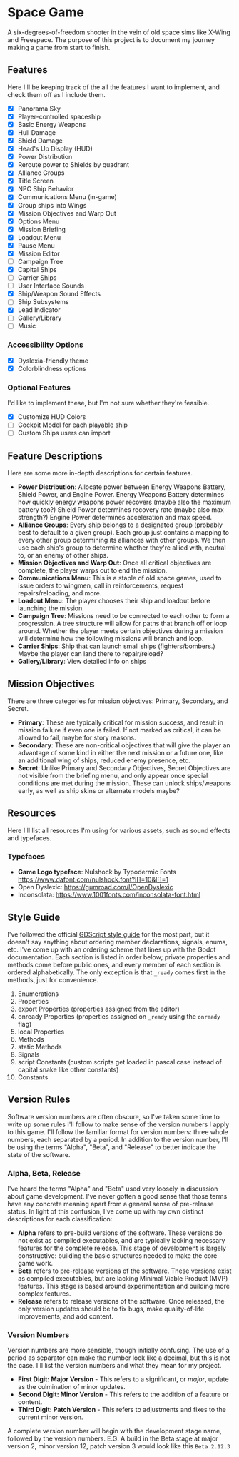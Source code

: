 # Space Game

A six-degrees-of-freedom shooter in the vein of old space sims like X-Wing and Freespace. The purpose of this project is to document my journey making a game from start to finish.

## Features

Here I'll be keeping track of the all the features I want to implement, and check them off as I include them.

- [x] Panorama Sky
- [x] Player-controlled spaceship
- [x] Basic Energy Weapons
- [x] Hull Damage
- [x] Shield Damage
- [x] Head's Up Display (HUD)
- [x] Power Distribution
- [x] Reroute power to Shields by quadrant
- [x] Alliance Groups
- [x] Title Screen
- [x] NPC Ship Behavior
- [x] Communications Menu (in-game)
- [x] Group ships into Wings
- [x] Mission Objectives and Warp Out
- [x] Options Menu
- [x] Mission Briefing
- [x] Loadout Menu
- [x] Pause Menu
- [x] Mission Editor
- [ ] Campaign Tree
- [x] Capital Ships
- [ ] Carrier Ships
- [ ] User Interface Sounds
- [x] Ship/Weapon Sound Effects
- [ ] Ship Subsystems
- [x] Lead Indicator
- [ ] Gallery/Library
- [ ] Music

### Accessibility Options

- [x] Dyslexia-friendly theme
- [x] Colorblindness options

### Optional Features

I'd like to implement these, but I'm not sure whether they're feasible.

- [x] Customize HUD Colors
- [ ] Cockpit Model for each playable ship
- [ ] Custom Ships users can import

## Feature Descriptions

Here are some more in-depth descriptions for certain features.

- __Power Distribution__: Allocate power between Energy Weapons Battery, Shield Power, and Engine Power. Energy Weapons Battery determines how quickly energy weapons power recovers (maybe also the maximum battery too?) Shield Power determines recovery rate (maybe also max strength?) Engine Power determines acceleration and max speed.
- __Alliance Groups__: Every ship belongs to a designated group (probably best to default to a given group). Each group just contains a mapping to every other group determining its alliances with other groups. We then use each ship's group to determine whether they're allied with, neutral to, or an enemy of other ships.
- __Mission Objectives and Warp Out__: Once all critical objectives are complete, the player warps out to end the mission.
- __Communications Menu__: This is a staple of old space games, used to issue orders to wingmen, call in reinforcements, request repairs/reloading, and more.
- __Loadout Menu__: The player chooses their ship and loadout before launching the mission.
- __Campaign Tree__: Missions need to be connected to each other to form a progression. A tree structure will allow for paths that branch off or loop around. Whether the player meets certain objectives during a mission will determine how the following missions will branch and loop.
- __Carrier Ships__: Ship that can launch small ships (fighters/bombers.) Maybe the player can land there to repair/reload?
- __Gallery/Library__: View detailed info on ships

## Mission Objectives

There are three categories for mission objectives: Primary, Secondary, and Secret.

- __Primary__: These are typically critical for mission success, and result in mission failure if even one is failed. If not marked as critical, it can be allowed to fail, maybe for story reasons.
- __Secondary__: These are non-critical objectives that will give the player an advantage of some kind in either the next mission or a future one, like an additional wing of ships, reduced enemy presence, etc.
- __Secret__: Unlike Primary and Secondary Objectives, Secret Objectives are not visible from the briefing menu, and only appear once special conditions are met during the mission. These can unlock ships/weapons early, as well as ship skins or alternate models maybe?

## Resources

Here I'll list all resources I'm using for various assets, such as sound effects and typefaces.

### Typefaces

- __Game Logo typeface__: Nulshock by Typodermic Fonts https://www.dafont.com/nulshock.font?l[]=10&l[]=1
- Open Dyslexic: https://gumroad.com/l/OpenDyslexic
- Inconsolata: https://www.1001fonts.com/inconsolata-font.html

## Style Guide

I've followed the official [GDScript style guide](https://docs.godotengine.org/en/3.1/getting_started/scripting/gdscript/gdscript_styleguide.html) for the most part, but it doesn't say anything about ordering member declarations, signals, enums, etc. I've come up with an ordering scheme that lines up with the Godot documentation. Each section is listed in order below; private properties and methods come before public ones, and every member of each section is ordered alphabetically. The only exception is that `_ready` comes first in the methods, just for convenience.

1. Enumerations
2. Properties
3. export Properties (properties assigned from the editor)
4. onready Properties (properties assigned on `_ready` using the `onready` flag)
5. local Properties
6. Methods
7. static Methods
8. Signals
9. script Constants (custom scripts get loaded in pascal case instead of capital snake like other constants)
10. Constants

## Version Rules

Software version numbers are often obscure, so I've taken some time to write up some rules I'll follow to make sense of the version numbers I apply to this game. I'll follow the familiar format for version numbers: three whole numbers, each separated by a period. In addition to the version number, I'll be using the terms "Alpha", "Beta", and "Release" to better indicate the state of the software.

### Alpha, Beta, Release

I've heard the terms "Alpha" and "Beta" used very loosely in discussion about game development. I've never gotten a good sense that those terms have any concrete meaning apart from a general sense of pre-release status. In light of this confusion, I've come up with my own distinct descriptions for each classification:

- __Alpha__ refers to pre-build versions of the software. These versions do not exist as compiled executables, and are typically lacking necessary features for the complete release. This stage of development is largely constructive: building the basic structures needed to make the core game work.
- __Beta__ refers to pre-release versions of the software. These versions exist as compiled executables, but are lacking Minimal Viable Product (MVP) features. This stage is based around experimentation and building more complex features.
- __Release__ refers to release versions of the software. Once released, the only version updates should be to fix bugs, make quality-of-life improvements, and add content.

### Version Numbers

Version numbers are more sensible, though initially confusing. The use of a period as separator can make the number look like a decimal, but this is not the case. I'll list the version numbers and what they mean for my project.

- __First Digit: Major Version__ - This refers to a significant, or *major*, update as the culmination of minor updates.
- __Second Digit: Minor Version__ - This refers to the addition of a feature or content.
- __Third Digit: Patch Version__ - This refers to adjustments and fixes to the current minor version.

A complete version number will begin with the development stage name, followed by the version numbers. E.G. A build in the Beta stage at major version 2, minor version 12, patch version 3 would look like this `Beta 2.12.3`
